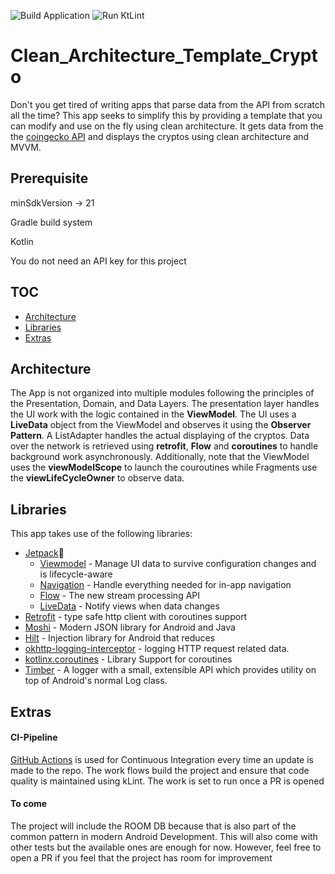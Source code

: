 ![Build Application](https://github.com/Fbada006/Clean_Architecture_Template_Crypto/workflows/Build%20Application/badge.svg)
![Run KtLint](https://github.com/Fbada006/Clean_Architecture_Template_Crypto/workflows/Run%20KtLint/badge.svg)
# Clean_Architecture_Template_Crypto
Don't you get tired of writing apps that parse data from the API from scratch all the time? This app 
seeks to simplify this by providing a template that you can modify and use on the fly using clean 
architecture. It gets data from the the [coingecko API](https://www.coingecko.com/en/api#explore-api) 
and displays the cryptos using clean architecture and MVVM.


## Prerequisite

minSdkVersion -> 21

Gradle build system

Kotlin

You do not need an API key for this project


## TOC

- [Architecture](#architecture)
- [Libraries](#libraries)
- [Extras](#extras)

## Architecture

The App is not organized into multiple modules following the principles of
the Presentation, Domain, and Data Layers.
The presentation layer handles the UI work with the logic contained in the **ViewModel**.
The UI uses a **LiveData** object from the ViewModel and observes it using the **Observer Pattern**.
A ListAdapter handles the actual displaying of the cryptos. Data over the network is retrieved using
**retrofit**, **Flow** and **coroutines** to handle background work asynchronously. Additionally, note that
the ViewModel uses the **viewModelScope** to launch the couroutines while Fragments use the **viewLifeCycleOwner**
to observe data.


## Libraries

This app takes use of the following libraries:

- [Jetpack](https://developer.android.com/jetpack)🚀
  - [Viewmodel](https://developer.android.com/topic/libraries/architecture/viewmodel) - Manage UI data to survive configuration changes and is lifecycle-aware
  - [Navigation](https://developer.android.com/guide/navigation/) - Handle everything needed for in-app navigation
  - [Flow](https://kotlinlang.org/docs/reference/coroutines/flow.html) - The new stream processing API
  - [LiveData](https://developer.android.com/topic/libraries/architecture/livedata) - Notify views when data changes
- [Retrofit](https://square.github.io/retrofit/) - type safe http client with coroutines support
- [Moshi](https://github.com/square/moshi) - Modern JSON library for Android and Java
- [Hilt](https://developer.android.com/training/dependency-injection/hilt-android) - Injection library for Android that reduces
- [okhttp-logging-interceptor](https://github.com/square/okhttp/blob/master/okhttp-logging-interceptor/README.md) - logging HTTP request related data.
- [kotlinx.coroutines](https://github.com/Kotlin/kotlinx.coroutines) - Library Support for coroutines
- [Timber](https://github.com/JakeWharton/timber) - A logger with a small, extensible API which provides utility on top of Android's normal Log class.

## Extras

#### CI-Pipeline

[GitHub Actions](https://github.com/features/actions) is used for Continuous Integration every time an update is made
to the repo. The work flows build the project and ensure that code quality is maintained using kLint. The work
is set to run once a PR is opened

#### To come

The project will include the ROOM DB because that is also part of the common pattern in modern Android
Development. This will also come with other tests but the available ones are enough for now. However,
feel free to open a PR if you feel that the project has room for improvement



